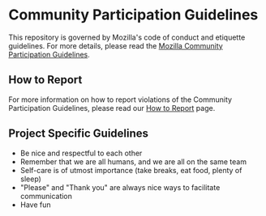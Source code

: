 # Community Participation Guidelines

This repository is governed by Mozilla's code of conduct and etiquette guidelines.
For more details, please read the
[Mozilla Community Participation Guidelines](https://www.mozilla.org/about/governance/policies/participation/).

## How to Report
For more information on how to report violations of the Community Participation Guidelines, please read our [How to Report](https://www.mozilla.org/about/governance/policies/participation/reporting/) page.

## Project Specific Guidelines

* Be nice and respectful to each other
* Remember that we are all humans, and we are all on the same team
* Self-care is of utmost importance (take breaks, eat food, plenty of sleep)
* "Please" and "Thank you" are always nice ways to facilitate communication
* Have fun
